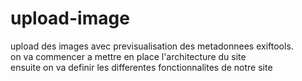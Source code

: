 # upload-image
upload des images avec previsualisation des metadonnees exiftools.  
on va commencer a mettre en place l'architecture du site  
ensuite on va definir les differentes fonctionnalites de notre site
